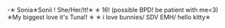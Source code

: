 -✭ Sonia✭Sonii ! She/Her/It!✭
✭ 16! (possible BPD! be patient with me<3)
✭My biggest love it's Tuna!! ✭
✭ i love bunnies/ SDV EMH/ hello kitty✭ 
<!---
soniapupx3/soniapupx3 is a ✨ special ✨ repository because its `README.md` (this file) appears on your GitHub profile.
You can click the Preview link to take a look at your changes.
--->
